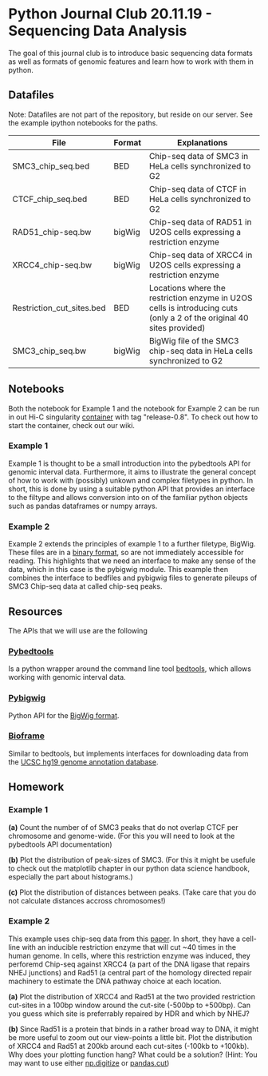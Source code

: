 # Python Journal Club 20.11.19 - Sequencing Data Analysis

The goal of this journal club is to introduce basic sequencing data formats as well as formats of genomic features and learn how to work with them in python.

## Datafiles

Note: Datafiles are not part of the repository, but reside on our server. See the example ipython notebooks for the paths.


File | Format |Explanations
------------ | ------------- |-------------
SMC3_chip_seq.bed | BED | Chip-seq data of SMC3 in HeLa cells synchronized to G2
CTCF_chip_seq.bed | BED | Chip-seq data of CTCF in HeLa cells synchronized to G2
RAD51_chip-seq.bw | bigWig | Chip-seq data of RAD51 in U2OS cells expressing a restriction enzyme
XRCC4_chip-seq.bw | bigWig | Chip-seq data of XRCC4 in U2OS cells expressing a restriction enzyme
Restriction_cut_sites.bed | BED | Locations where the restriction enzyme in U2OS cells is introducing cuts (only a 2 of the original 40 sites provided)
SMC3_chip_seq.bw | bigWig | BigWig file of the SMC3 chip-seq data in HeLa cells synchronized to G2

## Notebooks


Both the notebook for Example 1 and the notebook for Example 2 can be run in out Hi-C singularity [container](https://hub.docker.com/repository/docker/gerlichlab/mmhic) with tag "release-0.8". To check out how to start the container, check out our wiki.

### Example 1

Example 1 is thought to be a small introduction into the pybedtools API for genomic interval data. Furthermore, it aims to illustrate the general concept of how to work with (possibly) unkown and complex filetypes in python. In short, this is done by using a suitable python API that provides an interface to the filtype and allows conversion into on of the familiar python objects such as pandas dataframes or numpy arrays.

### Example 2

Example 2 extends the principles of example 1 to a further filetype, BigWig. These files are in a [binary format](https://en.wikipedia.org/wiki/Binary_file), so are not immediately accessible for reading. This highlights that we need an interface to make any sense of the data, which in this case is the pybigwig module. This example then combines the interface to bedfiles and pybigwig files to generate pileups of SMC3 Chip-seq data at called chip-seq peaks.


## Resources

The APIs that we will use are the following

### [Pybedtools](https://daler.github.io/pybedtools/)

Is a python wrapper around the command line tool [bedtools](https://bedtools.readthedocs.io/en/latest/), which allows working with genomic interval data.


### [Pybigwig](https://github.com/deeptools/pyBigWig)

Python API for the [BigWig format](https://genome.ucsc.edu/goldenpath/help/bigWig.html).

### [Bioframe](https://github.com/mirnylab/bioframe)

Similar to bedtools, but implements interfaces for downloading data from the [UCSC hg19 genome annotation database](http://hgdownload.cse.ucsc.edu/goldenPath/hg19/database/).


## Homework

### Example 1
**(a)** Count the number of of SMC3 peaks that do not overlap CTCF per chromosome and genome-wide. (For this you will need to look at the pybedtools API documentation)

**(b)** Plot the distribution of peak-sizes of SMC3. (For this it might be usefule to check out the matplotlib chapter in our python data science handbook, especially the part about histograms.)

**(c)** Plot the distribution of distances between peaks. (Take care that you do not calculate distances accross chromosomes!)

### Example 2
This example uses chip-seq data from this [paper](https://www.nature.com/articles/nsmb.2796). In short, they have a cell-line with an inducible restriction enzyme that will cut ~40 times in the human genome. In cells, where this restriction enzyme was induced, they perforemd Chip-seq against XRCC4 (a part of the DNA ligase that repairs NHEJ junctions) and Rad51 (a central part of the homology directed repair machinery to estimate the DNA pathway choice at each location.

**(a)** Plot the distribution of XRCC4 and Rad51 at the two provided restriction cut-sites in a 100bp window around the cut-site (-500bp to +500bp). Can you guess which site is preferrably repaired by HDR and which by NHEJ?

**(b)** Since Rad51 is a protein that binds in a rather broad way to DNA, it might be more useful to zoom out our view-points a little bit. Plot the distribution of XRCC4 and Rad51 at 200kb around each cut-sites (-100kb to +100kb). Why does your plotting function hang? What could be a solution? (Hint: You may want to use either [np.digitize](https://docs.scipy.org/doc/numpy/reference/generated/numpy.digitize.html) or [pandas.cut](https://pandas.pydata.org/pandas-docs/version/0.23.4/generated/pandas.cut.html))